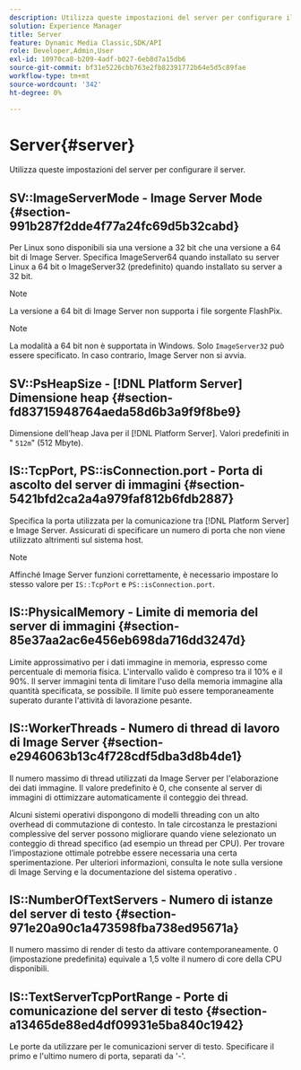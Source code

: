 ```yaml
---
description: Utilizza queste impostazioni del server per configurare il server.
solution: Experience Manager
title: Server
feature: Dynamic Media Classic,SDK/API
role: Developer,Admin,User
exl-id: 10970ca8-b209-4adf-b027-6eb8d7a15db6
source-git-commit: bf31e5226cbb763e2fb82391772b64e5d5c89fae
workflow-type: tm+mt
source-wordcount: '342'
ht-degree: 0%

---
```


# Server{#server}

Utilizza queste impostazioni del server per configurare il server.

## SV::ImageServerMode - Image Server Mode {#section-991b287f2dde4f77a24fc69d5b32cabd}

Per Linux sono disponibili sia una versione a 32 bit che una versione a 64 bit di Image Server. Specifica ImageServer64 quando installato su server Linux a 64 bit o ImageServer32 (predefinito) quando installato su server a 32 bit.

>[!NOTE]
>
>La versione a 64 bit di Image Server non supporta i file sorgente FlashPix.

>[!NOTE]
>
>La modalità a 64 bit non è supportata in Windows. Solo `ImageServer32` può essere specificato. In caso contrario, Image Server non si avvia.

## SV::PsHeapSize - [!DNL Platform Server] Dimensione heap {#section-fd83715948764aeda58d6b3a9f9f8be9}

Dimensione dell’heap Java per il [!DNL Platform Server]. Valori predefiniti in &quot; `512m`&quot; (512 Mbyte).

## IS::TcpPort, PS::isConnection.port - Porta di ascolto del server di immagini {#section-5421bfd2ca2a4a979faf812b6fdb2887}

Specifica la porta utilizzata per la comunicazione tra [!DNL Platform Server] e Image Server. Assicurati di specificare un numero di porta che non viene utilizzato altrimenti sul sistema host.

>[!NOTE]
>
>Affinché Image Server funzioni correttamente, è necessario impostare lo stesso valore per `IS::TcpPort` e `PS::isConnection.port`.

## IS::PhysicalMemory - Limite di memoria del server di immagini {#section-85e37aa2ac6e456eb698da716dd3247d}

Limite approssimativo per i dati immagine in memoria, espresso come percentuale di memoria fisica. L&#39;intervallo valido è compreso tra il 10% e il 90%. Il server immagini tenta di limitare l&#39;uso della memoria immagine alla quantità specificata, se possibile. Il limite può essere temporaneamente superato durante l&#39;attività di lavorazione pesante.

## IS::WorkerThreads - Numero di thread di lavoro di Image Server {#section-e2946063b13c4f728cdf5dba3d8b4de1}

Il numero massimo di thread utilizzati da Image Server per l&#39;elaborazione dei dati immagine. Il valore predefinito è 0, che consente al server di immagini di ottimizzare automaticamente il conteggio dei thread.

Alcuni sistemi operativi dispongono di modelli threading con un alto overhead di commutazione di contesto. In tale circostanza le prestazioni complessive del server possono migliorare quando viene selezionato un conteggio di thread specifico (ad esempio un thread per CPU). Per trovare l’impostazione ottimale potrebbe essere necessaria una certa sperimentazione. Per ulteriori informazioni, consulta le note sulla versione di Image Serving e la documentazione del sistema operativo .

## IS::NumberOfTextServers - Numero di istanze del server di testo {#section-971e20a90c1a473598fba738ed95671a}

Il numero massimo di render di testo da attivare contemporaneamente. 0 (impostazione predefinita) equivale a 1,5 volte il numero di core della CPU disponibili.

## IS::TextServerTcpPortRange - Porte di comunicazione del server di testo {#section-a13465de88ed4df09931e5ba840c1942}

Le porte da utilizzare per le comunicazioni server di testo. Specificare il primo e l&#39;ultimo numero di porta, separati da &#39;-&#39;.
